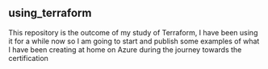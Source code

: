 ## using_terraform
This repository is the outcome of my study of Terraform, I have been using it for a while now so I am going to start and publish some examples of what I have been creating at home on Azure during the journey towards the certification
